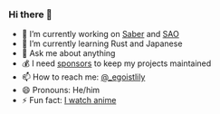 ### Hi there 👋

- 🔭 I’m currently working on [Saber](https://github.com/saberland/saber) and [SAO](https://github.com/saojs/sao)
- 🌱 I’m currently learning Rust and Japanese
- 💬 Ask me about anything
- 💰 I need [sponsors](https://github.com/sponsors/egoist) to keep my projects maintained
- 📫 How to reach me: [@_egoistlily](https://twitter.com/_egoistlily)
- 😄 Pronouns: He/him
- ⚡ Fun fact: [I watch anime](https://anilist.co/user/KevinTitor)

